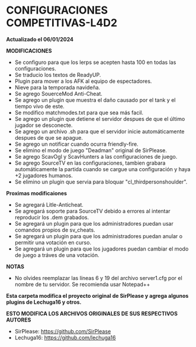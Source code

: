 # CONFIGURACIONES COMPETITIVAS-L4D2
 **Actualizado el 06/01/2024**
 
 
 **MODIFICACIONES**
 
 - Se configuro para que los lerps se acepten hasta 100 en todas las configuraciones.
 - Se traducio los textos de ReadyUP.
 - Plugin para mover a los AFK al equipo de espectadores.
 - Nieve para la temporada navideña.
 - Se agrego SouerceMod Anti-Cheat.
 - Se agrego un plugin que muestra el daño causado por el tank y el tiempo vivo de este.
 - Se modifico matchmodes.txt para que sea más facil.
 - Se agrego un plugin que detiene el servidor despues de que el último jugador se desconecte.
 - Se agrego un archivo .sh para que el servidor inicie automáticamente despues de que se apague.
 - Se agrego un notificar cuando ocurra friendly-fire.
 - Se elimino el modo de juego "Deadman" original de SirPlease.
 - Se agrego ScavOgl y ScavHunters a las configuraciones de juego.
 - Se agrego SourceTV en las configuraciones, tambien grabara automáticamente la partida cuando se cargue una configuración y haya +2 jugadores humanos.
 - Se elimino un plugin que servia para bloquar "cl_thirdpersonshoulder".
 
 
 **Proximas modificaiones**
 
 - Se agregará Litle-Anticheat.
 - Se agregará soporte para SourceTV debido a errores al intentar reproducir los .dem grabados.
 - Se agregará un plugin para que los administradores puedan usar comandos propios de sv_cheats.
 - Se agregará un plugin para que los administradores puedan anular o permitir una votación en curso.
 - Se agregará un plugin para que los jugadores puedan cambiar el modo de juego a tráves de una votación.
 
 
 **NOTAS**
 
 - No olvides reemplazar las líneas 6 y 19 del archivo server1.cfg por el nombre de tu servidor. Se recomienda usar Notepad++


**Esta carpeta modifica el proyecto original de SirPlease y agrega algunos plugins de Lechuga16 y otros.**
 
  **ESTO MODIFICA LOS ARCHIVOS ORIGINALES DE SUS RESPECTIVOS AUTORES**
 
 - SirPlease: https://github.com/SirPlease
 - Lechuga16: https://github.com/lechuga16
 